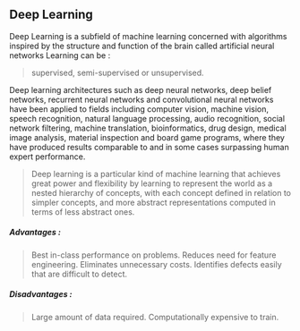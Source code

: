 ## Deep Learning
Deep Learning is a subfield of machine learning concerned with algorithms inspired by the structure and function of the brain called artificial neural networks
Learning can be :
> supervised, semi-supervised or unsupervised.

Deep learning architectures such as deep neural networks, deep belief networks, recurrent neural networks and convolutional neural networks have been applied to fields including computer vision, machine vision, speech recognition, natural language processing, audio recognition, social network filtering, machine translation, bioinformatics, drug design, medical image analysis, material inspection and board game programs, where they have produced results comparable to and in some cases surpassing human expert performance.
> Deep learning is a particular kind of machine learning that achieves great power and flexibility by learning to represent the world as a nested hierarchy of concepts, with each concept defined in relation to simpler concepts, and more abstract representations computed in terms of less abstract ones.

##### Advantages :

>Best in-class performance on problems.
>Reduces need for feature engineering.
>Eliminates unnecessary costs.
>Identifies defects easily that are difficult to detect.
##### Disadvantages :

>Large amount of data required.
>Computationally expensive to train.
